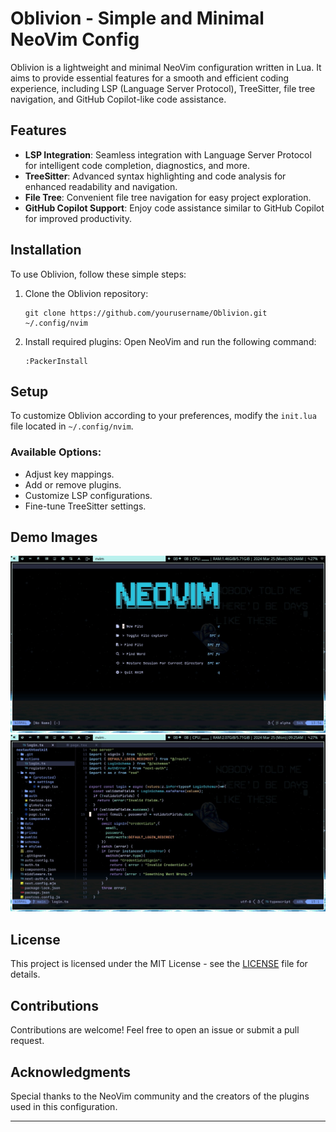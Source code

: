 # Oblivion - Simple and Minimal NeoVim Config

Oblivion is a lightweight and minimal NeoVim configuration written in Lua. It aims to provide essential features for a smooth and efficient coding experience, including LSP (Language Server Protocol), TreeSitter, file tree navigation, and GitHub Copilot-like code assistance.

## Features
- **LSP Integration**: Seamless integration with Language Server Protocol for intelligent code completion, diagnostics, and more.
- **TreeSitter**: Advanced syntax highlighting and code analysis for enhanced readability and navigation.
- **File Tree**: Convenient file tree navigation for easy project exploration.
- **GitHub Copilot Support**: Enjoy code assistance similar to GitHub Copilot for improved productivity.

## Installation
To use Oblivion, follow these simple steps:

1. Clone the Oblivion repository:
   ```
   git clone https://github.com/yourusername/Oblivion.git ~/.config/nvim
   ```

2. Install required plugins:
   Open NeoVim and run the following command:
   ```
   :PackerInstall
   ```

## Setup
To customize Oblivion according to your preferences, modify the `init.lua` file located in `~/.config/nvim`.

### Available Options:
- Adjust key mappings.
- Add or remove plugins.
- Customize LSP configurations.
- Fine-tune TreeSitter settings.

## Demo Images

![Screenshot of After Opening setup](https://github.com/gyan-cell/nvim/blob/master/images/demo0.jpeg)
![Screenshot of IDE](images/demo1.jpeg)

## License
This project is licensed under the MIT License - see the [LICENSE](LICENSE) file for details.

## Contributions
Contributions are welcome! Feel free to open an issue or submit a pull request.

## Acknowledgments
Special thanks to the NeoVim community and the creators of the plugins used in this configuration.

---
